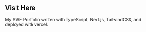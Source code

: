 ## [Visit Here](https://nickmyers.vercel.app)
My SWE Portfolio written with TypeScript, Next.js, TailwindCSS, and deployed with vercel.

